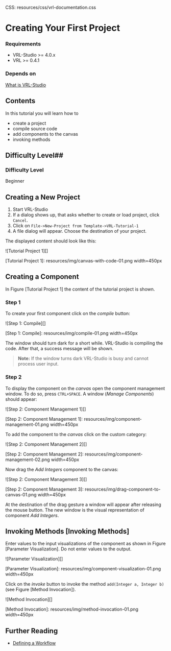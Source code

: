 CSS:	resources/css/vrl-documentation.css

# Creating Your First Project #

### Requirements ###

- VRL-Studio >= 4.0.x
- VRL >= 0.4.1

### Depends on ###

[What is VRL-Studio](what-is-vrl-studio.html)

## Contents ##

In this tutorial you will learn how to

- create a project
- compile source code
- add components to the canvas
- invoking methods

## Difficulty Level##

### Difficulty Level ###

Beginner

## Creating a New Project ##

1. Start VRL-Studio
2. If a dialog shows up, that asks whether to create or load project, click `Cancel`.
3. Click on `File->New-Project from Template->VRL-Tutorial-1`
4. A file dialog will appear. Choose the destination of your project.

The displayed content should look like this:

![Tutorial Project 1][]

[Tutorial Project 1]: resources/img/canvas-with-code-01.png width=450px


## Creating a Component ##

In Figure [Tutorial Project 1] the content of the tutorial project is shown. <!--For an overview of the user interface of VRL-Studio see **${USER_INTERFACE}**.-->

### Step 1 ###

To create your first component click on the *compile* button: 

![Step 1: Compile][]

[Step 1: Compile]: resources/img/compile-01.png width=450px

The window should turn dark for a short while. VRL-Studio is compiling the code. After that, a success message will be shown.

> **Note:** If the window turns dark VRL-Studio is busy and cannot process user input. 
 
### Step 2 ###

To display the component on the *canvas* open the component management window. To do so, press `CTRL+SPACE`.  A window (*Manage Components*) should appear:

![Step 2: Component Management 1][]

[Step 2: Component Management 1]: resources/img/component-management-01.png width=450px

To add the component to the *canvas* click on the custom category:

![Step 2: Component Management 2][]

[Step 2: Component Management 2]: resources/img/component-management-02.png width=450px

Now drag the *Add Integers* component to the canvas:

![Step 2: Component Management 3][]

[Step 2: Component Management 3]: resources/img/drag-component-to-canvas-01.png width=450px

At the destination of the drag gesture a window will appear after releasing the mouse button. The new window is the visual representation of component *Add Integers*.

<!--## Understanding the Visualization ##

If you are not interested in programming with VRL-Studio, skip this section and continue with [Invoking Methods].

First, recall the source code:
	
	@ComponentInfo(name="Add Integers", category="Custom")
	class AddIntegers implements Serializable {

    	private static final long serialVersionUID=1;

    	public Integer add(Integer a, Integer b){
        	return a+b;
    	}
	}

The first line `@ComponentInfo(name="Add Integers", category="Custom")` defines the component. Each component has at least a name and a category and optionally a component description. In the *Component Management Window*  each component is identified by its category and name. Component descriptions are accessible via *tooltips*.

After the component info the component class is defined. A component that shall be visualized must implement the `Serializable` interface and define a `serialVersionUID`.

It contains one method `add()` that takes two integer values `a` and `b` and returns the result of `a+b`.-->

## Invoking Methods [Invoking Methods] ##

Enter values to the input visualizations of the component as shown in Figure [Parameter Visualization]. Do not enter values to the output.

![Parameter Visualization][]

[Parameter Visualization]: resources/img/component-visualization-01.png width=450px

Click on the *invoke* button to invoke the method `add(Integer a, Integer b)` (see Figure [Method Invocation]).

![Method Invocation][]

[Method Invocation]: resources/img/method-invocation-01.png width=450px

## Further Reading ##

- [Defining a Workflow](defining-a-workflow.html)



